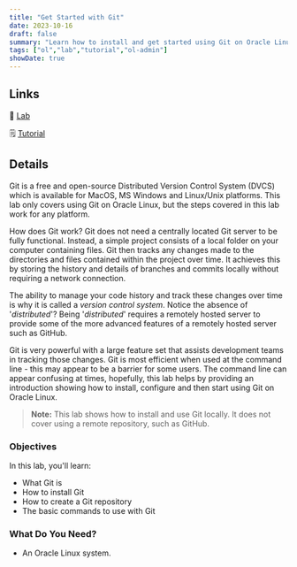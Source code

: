 ```yaml
---
title: "Get Started with Git"
date: 2023-10-16
draft: false
summary: "Learn how to install and get started using Git on Oracle Linux."
tags: ["ol","lab","tutorial","ol-admin"]
showDate: true
---
```


## Links

:crescent_moon: [Lab](https://luna.oracle.com/lab/6c55a20f-e751-4326-a157-b16770262346)

:spiral_notepad: [Tutorial](https://docs.oracle.com/en/learn/ol-git-start)

## Details

Git is a free and open-source Distributed Version Control System (DVCS) which is available for MacOS, MS Windows and Linux/Unix platforms. This lab only covers using Git on Oracle Linux, but the steps covered in this lab work for any platform.

How does Git work?  Git does not need a centrally located Git server to be fully functional. Instead, a simple project consists of a local folder on your computer containing files. Git then tracks any changes made to the directories and files contained within the project over time. It achieves this by storing the history and details of branches and commits locally  without requiring a network connection.

The ability to manage your code history and track these changes over time is why it is called a _version control system_. Notice the absence of '_distributed_'?  Being '_distributed_' requires a remotely hosted server to provide some of the more advanced features of a remotely hosted server such as GitHub.

Git is very powerful with a large feature set that assists development teams in tracking those changes. Git is most efficient when used at the command line - this may appear to be a barrier for some users. The command line can appear confusing at times, hopefully, this lab helps by providing an introduction showing how to install, configure and then start using Git on Oracle Linux.

> **Note:** This lab shows how to install and use Git locally. It does not cover using a remote repository, such as GitHub.

### Objectives

In this lab, you'll learn:

  - What Git is
  - How to install Git
  - How to create a Git repository
  - The basic commands to use with Git

### What Do You Need?

  - An Oracle Linux system.

